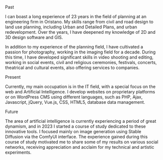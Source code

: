 Past

I can boast a long experience of 23 years in the field of planning at an engineering firm in Oristano. My skills range from civil and road design to land use planning, including Urban and Detailed Plans, and urban redevelopment. Over the years, I have deepened my knowledge of 2D and 3D design software and GIS.

In addition to my experience of the planning field, I have cultivated a passion for photography, working in the imaging field for a decade. During this time, I have developed significant skills in video shooting and editing, working in social events, civil and religious ceremonies, festivals, concerts, theatrical and cultural events, also offering services to companies.

Present

Currently, my main occupation is in the IT field, with a special focus on the web and Artificial Intelligence. I develop websites on proprietary platforms or on WordPress CMS using different languages, such as PHP, Ajax, Javascript, jQuery, Vue.js, CSS, HTML5, database data management.

Future

The area of artificial intelligence is currently experiencing a period of great dynamism, and in 2023 I started a course of study dedicated to these innovative tools. I focused mainly on image generation using Stable Diffusion via the ComfyUI interface. The experience gained during this course of study motivated me to share some of my results on various social networks, receiving appreciation and acclaim for my technical and artistic experiments.

